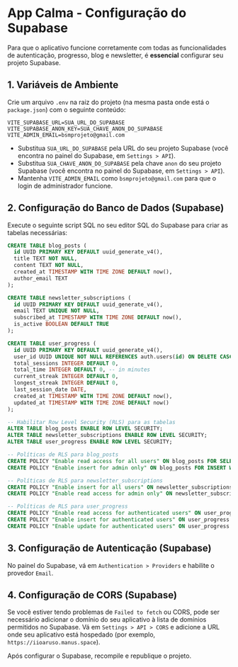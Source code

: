 # App Calma - Configuração do Supabase

Para que o aplicativo funcione corretamente com todas as funcionalidades de autenticação, progresso, blog e newsletter, é **essencial** configurar seu projeto Supabase.

## 1. Variáveis de Ambiente

Crie um arquivo `.env` na raiz do projeto (na mesma pasta onde está o `package.json`) com o seguinte conteúdo:

```
VITE_SUPABASE_URL=SUA_URL_DO_SUPABASE
VITE_SUPABASE_ANON_KEY=SUA_CHAVE_ANON_DO_SUPABASE
VITE_ADMIN_EMAIL=bsmprojeto@gmail.com
```

- Substitua `SUA_URL_DO_SUPABASE` pela URL do seu projeto Supabase (você encontra no painel do Supabase, em `Settings > API`).
- Substitua `SUA_CHAVE_ANON_DO_SUPABASE` pela chave `anon` do seu projeto Supabase (você encontra no painel do Supabase, em `Settings > API`).
- Mantenha `VITE_ADMIN_EMAIL` como `bsmprojeto@gmail.com` para que o login de administrador funcione.

## 2. Configuração do Banco de Dados (Supabase)

Execute o seguinte script SQL no seu editor SQL do Supabase para criar as tabelas necessárias:

```sql
CREATE TABLE blog_posts (
  id UUID PRIMARY KEY DEFAULT uuid_generate_v4(),
  title TEXT NOT NULL,
  content TEXT NOT NULL,
  created_at TIMESTAMP WITH TIME ZONE DEFAULT now(),
  author_email TEXT
);

CREATE TABLE newsletter_subscriptions (
  id UUID PRIMARY KEY DEFAULT uuid_generate_v4(),
  email TEXT UNIQUE NOT NULL,
  subscribed_at TIMESTAMP WITH TIME ZONE DEFAULT now(),
  is_active BOOLEAN DEFAULT TRUE
);

CREATE TABLE user_progress (
  id UUID PRIMARY KEY DEFAULT uuid_generate_v4(),
  user_id UUID UNIQUE NOT NULL REFERENCES auth.users(id) ON DELETE CASCADE,
  total_sessions INTEGER DEFAULT 0,
  total_time INTEGER DEFAULT 0, -- in minutes
  current_streak INTEGER DEFAULT 0,
  longest_streak INTEGER DEFAULT 0,
  last_session_date DATE,
  created_at TIMESTAMP WITH TIME ZONE DEFAULT now(),
  updated_at TIMESTAMP WITH TIME ZONE DEFAULT now()
);

-- Habilitar Row Level Security (RLS) para as tabelas
ALTER TABLE blog_posts ENABLE ROW LEVEL SECURITY;
ALTER TABLE newsletter_subscriptions ENABLE ROW LEVEL SECURITY;
ALTER TABLE user_progress ENABLE ROW LEVEL SECURITY;

-- Políticas de RLS para blog_posts
CREATE POLICY "Enable read access for all users" ON blog_posts FOR SELECT USING (TRUE);
CREATE POLICY "Enable insert for admin only" ON blog_posts FOR INSERT WITH CHECK (auth.email() = 'bsmprojeto@gmail.com');

-- Políticas de RLS para newsletter_subscriptions
CREATE POLICY "Enable insert for all users" ON newsletter_subscriptions FOR INSERT WITH CHECK (TRUE);
CREATE POLICY "Enable read access for admin only" ON newsletter_subscriptions FOR SELECT USING (auth.email() = 'bsmprojeto@gmail.com');

-- Políticas de RLS para user_progress
CREATE POLICY "Enable read access for authenticated users" ON user_progress FOR SELECT USING (auth.uid() = user_id);
CREATE POLICY "Enable insert for authenticated users" ON user_progress FOR INSERT WITH CHECK (auth.uid() = user_id);
CREATE POLICY "Enable update for authenticated users" ON user_progress FOR UPDATE USING (auth.uid() = user_id);

```

## 3. Configuração de Autenticação (Supabase)

No painel do Supabase, vá em `Authentication > Providers` e habilite o provedor `Email`.

## 4. Configuração de CORS (Supabase)

Se você estiver tendo problemas de `Failed to fetch` ou CORS, pode ser necessário adicionar o domínio do seu aplicativo à lista de domínios permitidos no Supabase. Vá em `Settings > API > CORS` e adicione a URL onde seu aplicativo está hospedado (por exemplo, `https://iioaruso.manus.space`).

Após configurar o Supabase, recompile e republique o projeto.

